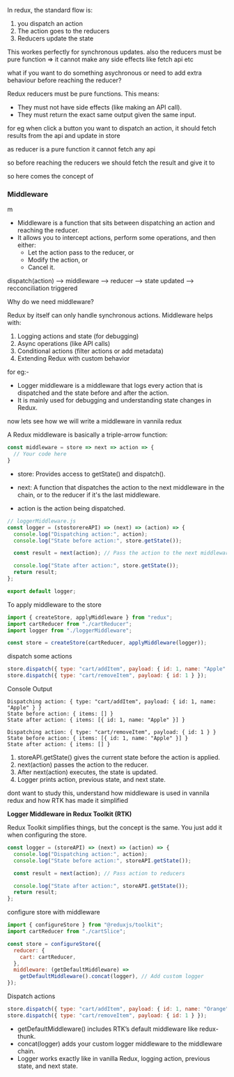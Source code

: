In redux, the standard flow is:

1. you dispatch an action
2. The action goes to the reducers
3. Reducers update the state

This workes perfectly for synchronous updates.
also the reducers must be pure function => it cannot make any side effects like fetch api etc

what if you want to do something asychronous or need to add extra behaviour before reaching the reducer?

Redux reducers must be pure functions. This means:

- They must not have side effects (like making an API call).
- They must return the exact same output given the same input.

for eg when click a button you want to dispatch an action, it should fetch results from the api and update in store

as reducer is a pure function it cannot fetch any api

so before reaching the reducers we should fetch the result and give it to

so here comes the concept of

### Middleware

m
- Middleware is a function that sits between dispatching an action and reaching the reducer.
- It allows you to intercept actions, perform some operations, and then either:
  - Let the action pass to the reducer, or
  - Modify the action, or
  - Cancel it.

dispatch(action) --> middleware --> reducer --> state updated --> recconciliation triggered

Why do we need middleware?

 Redux by itself can only handle synchronous actions.
 Middleware helps with:
1. Logging actions and state (for debugging)
2. Async operations (like API calls)
3. Conditional actions (filter actions or add metadata)
4. Extending Redux with custom behavior


for eg:- 
- Logger middleware is a middleware that logs every action that is dispatched and the state before and after the action.
- It is mainly used for debugging and understanding state changes in Redux.

now lets see how we will write a middleware in vannila redux


A Redux middleware is basically a triple-arrow function:

```js
const middleware = store => next => action => {
  // Your code here
}
```
- store: Provides access to getState() and dispatch().
- next:  A function that dispatches the action to the next middleware in the chain, or to the reducer if it's the last middleware.

- action is the action being dispatched.

```js
// loggerMiddleware.js
const logger = (stostorereAPI) => (next) => (action) => {
  console.log("Dispatching action:", action);
  console.log("State before action:", store.getState());

  const result = next(action); // Pass the action to the next middleware or reducer

  console.log("State after action:", store.getState());
  return result;
};

export default logger;
```

To apply middleware to the store
```js
import { createStore, applyMiddleware } from "redux";
import cartReducer from "./cartReducer";
import logger from "./loggerMiddleware";

const store = createStore(cartReducer, applyMiddleware(logger));
```
dispatch some actions

```js
store.dispatch({ type: "cart/addItem", payload: { id: 1, name: "Apple" } });
store.dispatch({ type: "cart/removeItem", payload: { id: 1 } });
```

Console Output
```
Dispatching action: { type: "cart/addItem", payload: { id: 1, name: "Apple" } }
State before action: { items: [] }
State after action: { items: [{ id: 1, name: "Apple" }] }

Dispatching action: { type: "cart/removeItem", payload: { id: 1 } }
State before action: { items: [{ id: 1, name: "Apple" }] }
State after action: { items: [] }
```

1. storeAPI.getState() gives the current state before the action is applied.
2. next(action) passes the action to the reducer.
3. After next(action) executes, the state is updated.
4. Logger prints action, previous state, and next state.

dont want to study this, understand how middleware is used in vannila redux and how RTK has made it simplified

**Logger Middleware in Redux Toolkit (RTK)**

Redux Toolkit simplifies things, but the concept is the same. You just add it when configuring the store.

```js
const logger = (storeAPI) => (next) => (action) => {
  console.log("Dispatching action:", action);
  console.log("State before action:", storeAPI.getState());

  const result = next(action); // Pass action to reducers

  console.log("State after action:", storeAPI.getState());
  return result;
};
```

configure store with middleware

```js
import { configureStore } from "@reduxjs/toolkit";
import cartReducer from "./cartSlice";

const store = configureStore({
  reducer: {
    cart: cartReducer,
  },
  middleware: (getDefaultMiddleware) =>
    getDefaultMiddleware().concat(logger), // Add custom logger
});
```

Dispatch actions
```js
store.dispatch({ type: "cart/addItem", payload: { id: 1, name: "Orange" } });
store.dispatch({ type: "cart/removeItem", payload: { id: 1 } });
```

- getDefaultMiddleware() includes RTK’s default middleware like redux-thunk.
- concat(logger) adds your custom logger middleware to the middleware chain.
- Logger works exactly like in vanilla Redux, logging action, previous state, and next state.
